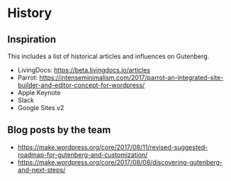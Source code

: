 # History

## Inspiration
This includes a list of historical articles and influences on Gutenberg.

- LivingDocs: https://beta.livingdocs.io/articles
- Parrot: https://intenseminimalism.com/2017/parrot-an-integrated-site-builder-and-editor-concept-for-wordpress/
- Apple Keynote
- Slack
- Google Sites v2

## Blog posts by the team

- https://make.wordpress.org/core/2017/08/11/revised-suggested-roadmap-for-gutenberg-and-customization/
- https://make.wordpress.org/core/2017/08/08/discovering-gutenberg-and-next-steps/
